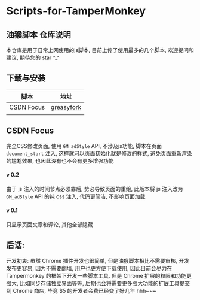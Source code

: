 # Scripts-for-TamperMonkey
## 油猴脚本 仓库说明
本仓库是用于日常上网使用的js脚本, 目前上传了使用最多的几个脚本, 欢迎提问和建议, 期待您的 star ^_^

## 下载与安装
| 脚本       | 地址 |
| :----------: | :----: |
| CSDN Focus |  [greasyfork](https://greasyfork.org/zh-CN/scripts/)    |
|            |      |

## CSDN Focus
完全CSS修改页面, 使用 `GM_adStyle` API, 不涉及js功能, 脚本在页面 `document_start` 注入, 这样就可以页面初始化就是修改的样式, 避免页面重新渲染的尴尬效果, 也因此没有也不会有更多增强功能

#### v 0.2
由于 js 注入的时间节点必须靠后, 势必导致页面的重绘, 此版本将 js 注入改为 `GM_adStyle` API 的纯 css 注入, 代码更简洁, 不影响页面加载
#### v 0.1
只显示页面文章和评论, 其他全部隐藏

## 后话:
开发初衷: 虽然 Chrome 插件开发也很简单, 但是油猴脚本相比不需要审核, 开发发布更容易, 因为不需要翻墙, 用户也更方便下载使用, 因此目前会尽力在 Tampermonkey 的框架下开发一些脚本工具. 但是 Chrome 扩展的权限和功能更强大, 比如同步存储独立界面等等, 后期也会将需要更多强大功能的扩展工具提交到 Chrome 商店, 毕竟 $5 的开发者会费已经交了好几年 hhh~~~
